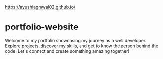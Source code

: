 https://ayushiagrawal02.github.io/
# portfolio-website
Welcome to my portfolio showcasing my journey as a web developer. Explore projects, discover my skills, and get to know the person behind the code. Let's connect and create something amazing together!
